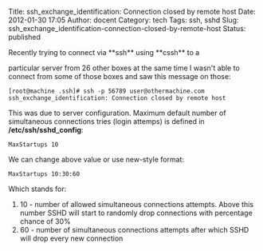 Title: ssh_exchange_identification: Connection closed by remote host
Date: 2012-01-30 17:05
Author: docent
Category: tech
Tags: ssh, sshd
Slug: ssh_exchange_identification-connection-closed-by-remote-host
Status: published

<!--:en-->Recently trying to connect via **ssh** using **cssh** to a
particular server from 26 other boxes at the same time I wasn't able to
connect from some of those boxes and saw this message on those:

    [root@machine .ssh]# ssh -p 56789 user@othermachine.com
    ssh_exchange_identification: Connection closed by remote host

This was due to server configuration. Maximum default number of
simultaneous connections tries (login attemps) is defined in
**/etc/ssh/sshd\_config**:

    MaxStartups 10

We can change above value or use new-style format:

    MaxStartups 10:30:60

Which stands for:

1.  10 - number of allowed simultaneous connections attempts. Above this
    number SSHD will start to randomly drop connections with percentage
    chance of 30%
2.  60 - number of simultaneous connections attempts after which SSHD
    will drop every new connection

<!--:-->
